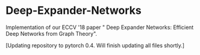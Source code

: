 # Deep-Expander-Networks
Implementation of our ECCV '18 paper " Deep Expander Networks: Efficient Deep Networks from Graph Theory".

[Updating repository to pytorch 0.4. Will finish updating all files shortly.]
